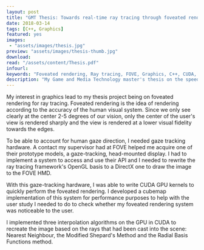```yaml
---
layout: post
title: "GMT Thesis: Towards real-time ray tracing through foveated rendering"
date: 2018-03-14
tags: [C++, Graphics]
featured: yes
images:
 - "assets/images/thesis.jpg"
preview: "assets/images/thesis-thumb.jpg"
download:
read: "/assets/content/Thesis.pdf"
infourl:
keywords: "Foveated rendering, Ray tracing, FOVE, Graphics, C++, CUDA, Direct3D11, User study"
description: "My Game and Media Technology master's thesis on the speedup gained from foveated rendering for ray tracing"
---
```


My interest in graphics lead to my thesis project being on foveated rendering for ray tracing. Foveated rendering is the idea of rendering according to the accuracy of the human visual system. Since we only see clearly at the center 2-5 degrees of our vision, only the center of the user's view is rendered sharply and the view is rendered at a lower visual fidelity towards the edges.

To be able to account for human gaze direction, I needed gaze tracking hardware. A contact my supervisor had at FOVE helped me acquire one of their prototype models, a gaze-tracking, head-mounted display. I had to implement a system to access and use their API and I needed to rewrite the ray tracing framework's OpenGL basis to a DirectX one to draw the image to the FOVE HMD.

With this gaze-tracking hardware, I was able to write CUDA GPU kernels to quickly perform the foveated rendering. I developed a cubemap implementation of this system for performance purposes to help with the user study I needed to do to check whether my foveated rendering system was noticeable to the user.

I implemented three interpolation algorithms on the GPU in CUDA to recreate the image based on the rays that had been cast into the scene: Nearest Neighbour, the Modified Shepard's Method and the Radial Basis Functions method.